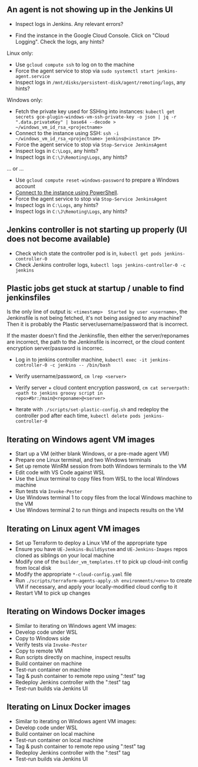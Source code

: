 ## An agent is not showing up in the Jenkins UI

* Inspect logs in Jenkins. Any relevant errors?

* Find the instance in the Google Cloud Console. Click on "Cloud Logging". Check the logs, any hints?

Linux only:
* Use `gcloud compute ssh` to log on to the machine
* Force the agent service to stop via `sudo systemctl start jenkins-agent.service`
* Inspect logs in `/mnt/disks/persistent-disk/agent/remoting/logs`, any hints?

Windows only:
* Fetch the private key used for SSHing into instances: `kubectl get secrets gce-plugin-windows-vm-ssh-private-key -o json | jq -r ".data.privateKey" | base64 --decode > ~/windows_vm_id_rsa_<projectname>`
* Connect to the instance using SSH: `ssh -i ~/windows_vm_id_rsa_<projectname> jenkins@<instance IP>`
* Force the agent service to stop via `Stop-Service JenkinsAgent`
* Inspect logs in `C:\Logs`, any hints?
* Inspect logs in `C:\J\Remoting\Logs`, any hints?

... or ...

* Use `gcloud compute reset-windows-password` to prepare a Windows account
* [Connect to the instance using PowerShell](https://cloud.google.com/compute/docs/instances/windows/connecting-powershell).
* Force the agent service to stop via `Stop-Service JenkinsAgent`
* Inspect logs in `C:\Logs`, any hints?
* Inspect logs in `C:\J\Remoting\Logs`, any hints?

## Jenkins controller is not starting up properly (UI does not become available)

* Check which state the controller pod is in, `kubectl get pods jenkins-controller-0`
* Check Jenkins controller logs, `kubectl logs jenkins-controller-0 -c jenkins`

## Plastic jobs get stuck at startup / unable to find jenkinsfiles

Is the only line of output is: `<timestamp>  Started by user <username>`, the Jenkinsfile is not being fetched, it's not being assigned to any machine? Then it is probably the Plastic server/username/password that is incorrect.

If the master doesn't find the Jenkinsfile, then either the server/reponames are incorrect, the path to the Jenkinsfile is incorrect, or the cloud content encryption server/password is incorrec.

* Log in to jenkins controller machine, `kubectl exec -it jenkins-controller-0 -c jenkins -- /bin/bash`

* Verify username/password, `cm lrep <server>`

* Verify server + cloud content encryption password, `cm cat serverpath:<path to jenkins groovy script in repo>#br:/main@<reponame>@<server>`

* Iterate with `./scripts/set-plastic-config.sh` and redeploy the controller pod after each time, `kubectl delete pods jenkins-controller-0`

## Iterating on Windows agent VM images

* Start up a VM (either blank Windows, or a pre-made agent VM)
* Prepare one Linux terminal, and two Windows terminals
* Set up remote WinRM session from both Windows terminals to the VM
* Edit code with VS Code against WSL
* Use the Linux terminal to copy files from WSL to the local Windows machine
* Run tests via `Invoke-Pester`
* Use Windows terminal 1 to copy files from the local Windows machine to the VM
* Use Windows terminal 2 to run things and inspects results on the VM

## Iterating on Linux agent VM images

* Set up Terraform to deploy a Linux VM of the appropriate type
* Ensure you have `UE-Jenkins-BuildSystem` and `UE-Jenkins-Images` repos cloned as siblings on your local machine
* Modify one of the `builder_vm_templates.tf` to pick up cloud-init config from local disk
* Modify the appropriate `*-cloud-config.yaml` file
* Run `./scripts/terraform-agents-apply.sh environments/<env>` to create VM if necessary, and apply your locally-modified cloud config to it
* Restart VM to pick up changes

## Iterating on Windows Docker images

* Similar to iterating on Windows agent VM images:
* Develop code under WSL
* Copy to Windows side
* Verify tests via `Invoke-Pester`
* Copy to remote VM
* Run scripts directly on machine, inspect results
* Build container on machine
* Test-run container on machine
* Tag & push container to remote repo using ":test" tag
* Redeploy Jenkins controller with the ":test" tag
* Test-run builds via Jenkins UI

## Iterating on Linux Docker images

* Similar to iterating on Windows agent VM images:
* Develop code under WSL
* Build container on local machine
* Test-run container on local machine
* Tag & push container to remote repo using ":test" tag
* Redeploy Jenkins controller with the ":test" tag
* Test-run builds via Jenkins UI
